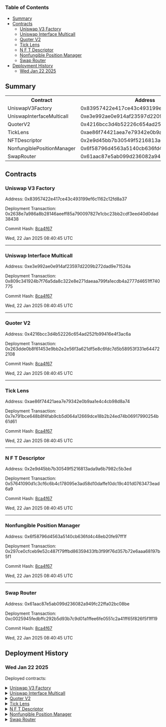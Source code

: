 # 


### Table of Contents
- [Summary](#summary)
- [Contracts](#contracts)
	- [Uniswap V3 Factory](#uniswap-v3-factory)
	- [Uniswap Interface Multicall](#uniswap-interface-multicall)
	- [Quoter V2](#quoter-v2)
	- [Tick Lens](#tick-lens)
	- [N F T Descriptor](#n-f-t-descriptor)
	- [Nonfungible Position Manager](#nonfungible-position-manager)
	- [Swap Router](#swap-router)
- [Deployment History](#deployment-history)
	- [Wed Jan 22 2025](#wed-jan-22-2025)

## Summary
<table>
<tr>
    <th>Contract</th>
    <th>Address</th>
    <th>Version</th>
</tr><tr>
    <td>UniswapV3Factory</td>
    <td>0x83957422e417ce43c493199ef6c1162c12fd8a37</td>
    <td>N/A</td>
    </tr>
<tr>
    <td>UniswapInterfaceMulticall</td>
    <td>0xe3e992ae0e914af23597d2209b272dad9e71524a</td>
    <td>N/A</td>
    </tr>
<tr>
    <td>QuoterV2</td>
    <td>0x4216bcc3d4b52226c654ad252fb99416e4f3ac6a</td>
    <td>N/A</td>
    </tr>
<tr>
    <td>TickLens</td>
    <td>0xae86f74421aea7e79342e0b9aa1e4c4cb98d8a74</td>
    <td>N/A</td>
    </tr>
<tr>
    <td>NFTDescriptor</td>
    <td>0x2e9d45bb7b30549f5216813ada9a6b7982c5b3ed</td>
    <td>N/A</td>
    </tr>
<tr>
    <td>NonfungiblePositionManager</td>
    <td>0x6f58796d4563a5140cb636fd4c48eb20fe97ff1f</td>
    <td>N/A</td>
    </tr>
<tr>
    <td>SwapRouter</td>
    <td>0x61aac87e5ab099d236082a949fc22ffa02bc08be</td>
    <td>N/A</td>
    </tr></table>

## Contracts

### Uniswap V3 Factory
  
Address: 0x83957422e417ce43c493199ef6c1162c12fd8a37
  
Deployment Transaction: 0x2638e7a986a8b28146aeeff85a790097827e1cbc23bb2cdf3eed40d0dad38438
  

  
Commit Hash: [8ca4f67](git@github.com:Uniswap/contracts/commit/8ca4f67)
  
Wed, 22 Jan 2025 08:40:45 UTC



---

### Uniswap Interface Multicall
  
Address: 0xe3e992ae0e914af23597d2209b272dad9e71524a
  
Deployment Transaction: 0x809c341924b7f76a5da8c322e8e271daeaa799fa1ecdb4a2777d4651ff740775
  

  
Commit Hash: [8ca4f67](git@github.com:Uniswap/contracts/commit/8ca4f67)
  
Wed, 22 Jan 2025 08:40:45 UTC



---

### Quoter V2
  
Address: 0x4216bcc3d4b52226c654ad252fb99416e4f3ac6a
  
Deployment Transaction: 0x263dde0b8f61453e9bb2e2e56f3a621df5e8c6fdc7d5b58953f331e644722108
  

  
Commit Hash: [8ca4f67](git@github.com:Uniswap/contracts/commit/8ca4f67)
  
Wed, 22 Jan 2025 08:40:45 UTC



---

### Tick Lens
  
Address: 0xae86f74421aea7e79342e0b9aa1e4c4cb98d8a74
  
Deployment Transaction: 0x7e791bce648b8f4fab9cb5d064a12669dce18b2b24ed74b06917990254b61d61
  

  
Commit Hash: [8ca4f67](git@github.com:Uniswap/contracts/commit/8ca4f67)
  
Wed, 22 Jan 2025 08:40:45 UTC



---

### N F T Descriptor
  
Address: 0x2e9d45bb7b30549f5216813ada9a6b7982c5b3ed
  
Deployment Transaction: 0x57641090d1c3cf6c6b4c178095e3ad58d10daffe10dc19c401d0763473ead6a9
  

  
Commit Hash: [8ca4f67](git@github.com:Uniswap/contracts/commit/8ca4f67)
  
Wed, 22 Jan 2025 08:40:45 UTC



---

### Nonfungible Position Manager
  
Address: 0x6f58796d4563a5140cb636fd4c48eb20fe97ff1f
  
Deployment Transaction: 0x297ce0cfceb9e52c487f79ffbd86359433fb3f99f76d357b72e6aaa68197b5f1
  

  
Commit Hash: [8ca4f67](git@github.com:Uniswap/contracts/commit/8ca4f67)
  
Wed, 22 Jan 2025 08:40:45 UTC



---

### Swap Router
  
Address: 0x61aac87e5ab099d236082a949fc22ffa02bc08be
  
Deployment Transaction: 0xc0025945fedbffc292b5d93b7c9d01a1ffee6fe0551c2a41ff65f826f5f1ff19
  

  
Commit Hash: [8ca4f67](git@github.com:Uniswap/contracts/commit/8ca4f67)
  
Wed, 22 Jan 2025 08:40:45 UTC



## Deployment History
  

### Wed Jan 22 2025
  
  
  
Deployed contracts:
  
<details>
  <summary>
    <a href="0x83957422e417ce43c493199ef6c1162c12fd8a37">Uniswap V3 Factory</a>
  </summary>
  <table>
    <tr>
      <td>Commit hash: <a href="git@github.com:Uniswap/contracts/commit/8ca4f67" target="_blank">8ca4f67</a></td>
    </tr>
  </table>
</details>
<details>
  <summary>
    <a href="0xe3e992ae0e914af23597d2209b272dad9e71524a">Uniswap Interface Multicall</a>
  </summary>
  <table>
    <tr>
      <td>Commit hash: <a href="git@github.com:Uniswap/contracts/commit/8ca4f67" target="_blank">8ca4f67</a></td>
    </tr>
  </table>
</details>
<details>
  <summary>
    <a href="0x4216bcc3d4b52226c654ad252fb99416e4f3ac6a">Quoter V2</a>
  </summary>
  <table>
    <tr>
      <td>Commit hash: <a href="git@github.com:Uniswap/contracts/commit/8ca4f67" target="_blank">8ca4f67</a></td>
    </tr>
<tr>
      <th>Parameter</th>
      <th>Value</th>
    </tr>
    <tr>
      <td>_factory</td>
      <td>0x83957422E417Ce43C493199EF6c1162C12FD8A37</td>
    </tr>
    <tr>
      <td>_WETH9</td>
      <td>0xEffEC2C35C4ef408e06B49fCB9d4241718213bA9</td>
    </tr>
  </table>
</details>
<details>
  <summary>
    <a href="0xae86f74421aea7e79342e0b9aa1e4c4cb98d8a74">Tick Lens</a>
  </summary>
  <table>
    <tr>
      <td>Commit hash: <a href="git@github.com:Uniswap/contracts/commit/8ca4f67" target="_blank">8ca4f67</a></td>
    </tr>
  </table>
</details>
<details>
  <summary>
    <a href="0x2e9d45bb7b30549f5216813ada9a6b7982c5b3ed">N F T Descriptor</a>
  </summary>
  <table>
    <tr>
      <td>Commit hash: <a href="git@github.com:Uniswap/contracts/commit/8ca4f67" target="_blank">8ca4f67</a></td>
    </tr>
  </table>
</details>
<details>
  <summary>
    <a href="0x6f58796d4563a5140cb636fd4c48eb20fe97ff1f">Nonfungible Position Manager</a>
  </summary>
  <table>
    <tr>
      <td>Commit hash: <a href="git@github.com:Uniswap/contracts/commit/8ca4f67" target="_blank">8ca4f67</a></td>
    </tr>
<tr>
      <th>Parameter</th>
      <th>Value</th>
    </tr>
    <tr>
      <td>_factory</td>
      <td>0x83957422E417Ce43C493199EF6c1162C12FD8A37</td>
    </tr>
    <tr>
      <td>_WETH9</td>
      <td>0xEffEC2C35C4ef408e06B49fCB9d4241718213bA9</td>
    </tr>
    <tr>
      <td>_tokenDescriptor_</td>
      <td>0x0cdCd54A4D78e7Da51223155f41bdCCBb760392f</td>
    </tr>
  </table>
</details>
<details>
  <summary>
    <a href="0x61aac87e5ab099d236082a949fc22ffa02bc08be">Swap Router</a>
  </summary>
  <table>
    <tr>
      <td>Commit hash: <a href="git@github.com:Uniswap/contracts/commit/8ca4f67" target="_blank">8ca4f67</a></td>
    </tr>
<tr>
      <th>Parameter</th>
      <th>Value</th>
    </tr>
    <tr>
      <td>_factory</td>
      <td>0x83957422E417Ce43C493199EF6c1162C12FD8A37</td>
    </tr>
    <tr>
      <td>_WETH9</td>
      <td>0xEffEC2C35C4ef408e06B49fCB9d4241718213bA9</td>
    </tr>
  </table>
</details>    
  